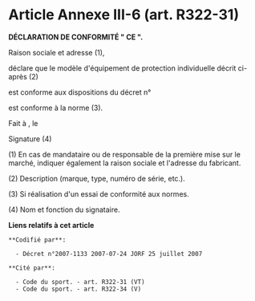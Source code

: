 # Article Annexe III-6 (art. R322-31)

**DÉCLARATION DE CONFORMITÉ " CE ".**

Raison sociale et adresse (1),

déclare que le modèle d'équipement de protection individuelle décrit ci-après (2)

est conforme aux dispositions du décret n° 

est conforme à la norme (3).

Fait à , le 

Signature (4) 

(1) En cas de mandataire ou de responsable de la première mise sur le marché, indiquer également la raison sociale et
l'adresse du fabricant.

(2) Description (marque, type, numéro de série, etc.).

(3) Si réalisation d'un essai de conformité aux normes.

(4) Nom et fonction du signataire.

**Liens relatifs à cet article**

	**Codifié par**:

	  - Décret n°2007-1133 2007-07-24 JORF 25 juillet 2007

	**Cité par**:

	  - Code du sport. - art. R322-31 (VT)
	  - Code du sport. - art. R322-34 (V)
